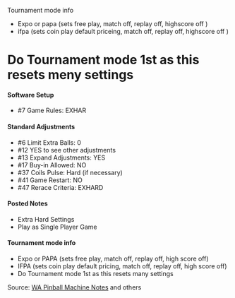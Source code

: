 Tournament mode info
-   Expo or papa (sets free play, match off, replay off, highscore off )
-   ifpa (sets coin play default priceing, match off, replay off, highscore off )
# Do Tournament mode 1st as this resets meny settings
#### Software Setup 
-   #7 Game Rules: EXHAR
#### Standard Adjustments 
-   #6 Limit Extra Balls: 0
-   #12 YES to see other adjustments
-   #13 Expand Adjustments: YES
-   #17 Buy-in Allowed: NO
-   #37 Coils Pulse: Hard (if necessary)
-   #41 Game Restart: NO
-   #47 Rerace Criteria: EXHARD
#### Posted Notes 
-   Extra Hard Settings
-   Play as Single Player Game
#### Tournament mode info
-   Expo or PAPA (sets free play, match off, replay off, high score off)
-   IFPA (sets coin play default pricing, match off, replay off, high score off)
-   Do Tournament mode 1st as this resets many settings

Source: [WA Pinball Machine Notes](http://wapinball.net/setups/) and others
